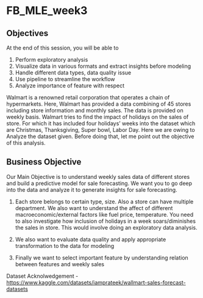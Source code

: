 # FB_MLE_week3

## Objectives

At the end of this session, you will be able to

1. Perform exploratory analysis 
2. Visualize data in various formats and extract insights before modeling
3. Handle different data types, data quality issue
4. Use pipeline to streamline the workflow 
5. Analyze importance of feature with respect 


Walmart is a renowned retail corporation that operates a chain of hypermarkets. Here, Walmart has provided a data combining of 45 stores including store information and monthly sales. The data is provided on weekly basis. Walmart tries to find the impact of holidays on the sales of store. For which it has included four holidays’ weeks into the dataset which are Christmas, Thanksgiving, Super bowl, Labor Day. Here we are owing to Analyze the dataset given. Before doing that, let me point out the objective of this analysis.

## Business Objective

Our Main Objective is to understand weekly sales data of different stores and build a predictive model for sale forecasting. We want you to go deep into the data and analyze it to generate insights for sale forecasting.

1. Each store belongs to certain type, size. Also a store can have multiple department. We also want to understand the affect of different macroeconomic/external factors like fuel price, temperature. You need to also investigate how inclusion of holidays in a week soars/diminishes the sales in store. This would involve doing an exploratory data analysis.

2. We also want to evaluate data quality and apply appropriate transformation to the data for modeling

3. Finally we want to select important feature by understanding relation between features and weekly sales



Dataset Acknolwedgement - 
https://www.kaggle.com/datasets/iamprateek/wallmart-sales-forecast-datasets
